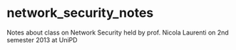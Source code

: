 network_security_notes
======================

Notes about class on Network Security held by prof. Nicola Laurenti on 2nd semester 2013 at UniPD